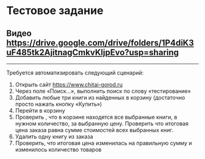 ﻿# Тестовое задание
## Видео  https://drive.google.com/drive/folders/1P4diK3uF485tk2AjitnagCmkvKljpEvo?usp=sharing
___
Требуется автоматизировать следующий сценарий:
1) Открыть сайт https://www.chitai-gorod.ru
2) Через поле «Поиск…», выполнить поиск по слову «тестирование»
3) Добавить любые три книги из найденных в корзину (достаточно просто нажать кнопку
«Купить»)
4) Перейти в корзину
5) Проверить , что в корзине находятся все выбранные книги, в нужном количество, за
выбранную цену. Проверить что итоговая цена заказа равна сумме стоимостей всех выбранных книг.
6) Удалить одну книгу из заказа
7) Проверить, что итоговая цена изменилась на правильную сумму и изменилось количество
товаров
